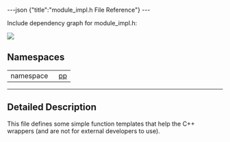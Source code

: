 ---json {"title":"module\_impl.h File Reference"} ---

Include dependency graph for module\_impl.h:

![](/docs/native-client/pepper_stable/cpp/module__impl_8h__incl.png)

Namespaces
----------

<table><tbody><tr class="odd"><td style="text-align: right;">namespace  </td><td><a href="/docs/native-client/pepper_stable/cpp/namespacepp/" class="el">pp</a></td></tr></tbody></table>

------------------------------------------------------------------------

<span id="details" class="anchor" style="margin: 0;"></span>

Detailed Description
--------------------

This file defines some simple function templates that help the C++ wrappers (and are not for external developers to use).
